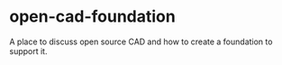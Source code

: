 # open-cad-foundation
A place to discuss open source CAD and how to create a foundation to support it.
